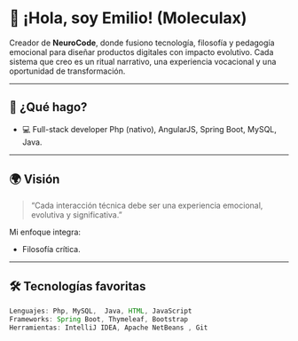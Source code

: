 # 👋 ¡Hola, soy Emilio! (Moleculax)

Creador de **NeuroCode**, donde fusiono tecnología, filosofía y pedagogía emocional para diseñar productos digitales con impacto evolutivo. Cada sistema que creo es un ritual narrativo, una experiencia vocacional y una oportunidad de transformación.

---

## 🧠 ¿Qué hago?


- 💻 Full-stack developer Php (nativo), AngularJS, Spring Boot, MySQL,  Java.


---

## 🌍 Visión

> “Cada interacción técnica debe ser una experiencia emocional, evolutiva y significativa.”

Mi enfoque integra:
- Filosofía crítica.

---

## 🛠️ Tecnologías favoritas

```java
Lenguajes: Php, MySQL,  Java, HTML, JavaScript
Frameworks: Spring Boot, Thymeleaf, Bootstrap
Herramientas: IntelliJ IDEA, Apache NetBeans , Git

